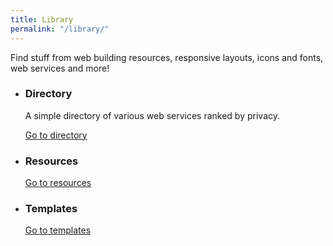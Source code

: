 ```yaml
---
title: Library
permalink: "/library/"
---
```


Find stuff from web building resources, responsive layouts, icons and fonts, web services and more!

<ul class="sk-card-list">
    <li>
    <h3 id="directory" tabindex="-1">Directory</h3>
    <p>A simple directory of various web services ranked by privacy.</p>
    <a href="/library/directory" class="sk-button" >Go to directory</a>
    </li>
    <li>
    <h3 id="resources" tabindex="-1">Resources</h3>
    <p></p>
    <a href="/library/resources" class="sk-button">Go to resources</a>
    </li>
    <li>
    <h3 id="templates" tabindex="-1">Templates</h3>
    <p></p>
    <a href="/library/templates" class="sk-button">Go to templates</a>
    </li>
</ul>
